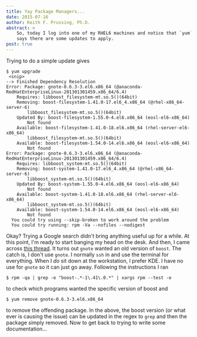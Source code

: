 ```yaml
---
title: Yay Package Managers...
date: 2015-07-16
author: Keith F. Prussing, Ph.D.
abstract: >
    So, today I log into one of my RHEL6 machines and notice that `yum`
    says there are some updates to apply.
post: true
---
```


Trying to do a simple update gives

    $ yum upgrade
     <snip>
    --> Finished Dependency Resolution
    Error: Package: gnote-0.6.3-3.el6.x86_64 (@anaconda-RedHatEnterpriseLinux-201301301459.x86_64/6.4)
        Requires: libboost_filesystem-mt.so.5()(64bit)
        Removing: boost-filesystem-1.41.0-17.el6_4.x86_64 (@rhel-x86_64-server-6)
            libboost_filesystem-mt.so.5()(64bit)
        Updated By: boost-filesystem-1.55.0-4.el6.x86_64 (eosl-el6-x86_64)
            Not found
        Available: boost-filesystem-1.41.0-18.el6.x86_64 (rhel-server-el6-x86_64)
            libboost_filesystem-mt.so.5()(64bit)
        Available: boost-filesystem-1.54.0-14.el6.x86_64 (eosl-el6-x86_64)
            Not found
    Error: Package: gnote-0.6.3-3.el6.x86_64 (@anaconda-RedHatEnterpriseLinux-201301301459.x86_64/6.4)
        Requires: libboost_system-mt.so.5()(64bit)
        Removing: boost-system-1.41.0-17.el6_4.x86_64 (@rhel-x86_64-server-6)
            libboost_system-mt.so.5()(64bit)
        Updated By: boost-system-1.55.0-4.el6.x86_64 (eosl-el6-x86_64)
            Not found
        Available: boost-system-1.41.0-18.el6.x86_64 (rhel-server-el6-x86_64)
            libboost_system-mt.so.5()(64bit)
        Available: boost-system-1.54.0-14.el6.x86_64 (eosl-el6-x86_64)
            Not found
      You could try using --skip-broken to work around the problem
      You could try running: rpm -Va --nofiles --nodigest 

Okay?  Trying a Google search didn't bring anything useful up for a
while.  At this point, I'm ready to start banging my head on the desk.
And then, I came across [this thread].  It turns out `gnote` wanted an
old version of `boost`.  The catch is, I don't use `gnote`.  I normally
`ssh` in and use the terminal for everything.  When I _do_ sit down at
the workstation, I prefer KDE.  I have no use for `gnote` so it can just
go away.  Following the instructions I ran

    $ rpm -qa | grep -e "boost-.*-1\.41\.0.*" | xargs rpm --test -e

to check which programs wanted the specific version of boost and

    $ yum remove gnote-0.6.3-3.el6.x86_64

to remove the offending package.  In the above, the boost version (or
what ever is causing the issue) can be updated in the regex to `grep`
and then the package simply removed.  Now to get back to trying to write
some documentation...

[this thread]: https://www.ibm.com/developerworks/community/forums/html/topic?id=b3c4d2c9-32be-4c75-adcf-e754d266953f

